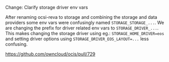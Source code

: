 Change: Clarify storage driver env vars

After renaming ocsi-reva to storage and combining the storage and data providers some env vars were confusingly named `STORAGE_STORAGE_...`. We are changing the prefix for driver related env vars to `STORAGE_DRIVER_...`. This makes changing the storage driver using eg.: `STORAGE_HOME_DRIVER=eos` and setting driver options using `STORAGE_DRIVER_EOS_LAYOUT=...` less confusing.

https://github.com/owncloud/ocis/pull/729